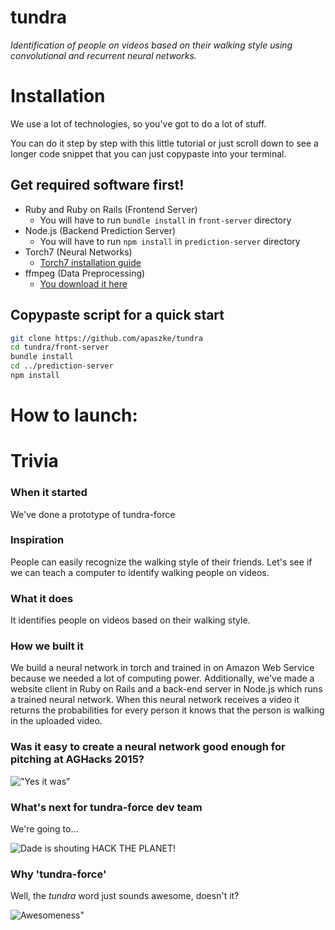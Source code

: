# tundra
*Identification of people on videos based on their walking style
using convolutional and recurrent neural networks.*

# Installation
We use a lot of technologies, so you've got to do a lot of stuff.

You can do it step by step with this little tutorial or just scroll down
to see a longer code snippet that you can just copypaste into your terminal.

## Get required software first!

* Ruby and  Ruby on Rails (Frontend Server)
    * You will have to run `bundle install` in `front-server` directory
* Node.js (Backend Prediction Server)
    * You will have to run `npm install` in `prediction-server` directory
* Torch7 (Neural Networks)
    * [Torch7 installation guide](http://torch.ch/docs/getting-started.html#installing-torch)
* ffmpeg (Data Preprocessing)
    * [You download it here](http://ffmpeg.org/download.html)

## Copypaste script for a quick start
``` bash
git clone https://github.com/apaszke/tundra
cd tundra/front-server
bundle install
cd ../prediction-server
npm install
```

# How to launch:

# Trivia

### When it started
We've done a prototype of tundra-force
### Inspiration
People can easily recognize the walking style of their friends.
Let's see if we can teach a computer to identify walking people on videos.

### What it does
It identifies people on videos based on their walking style.

### How we built it
We build a neural network in torch and trained in on Amazon Web Service
because we needed a lot of computing power.
Additionally, we've made a website client in Ruby on Rails
and a back-end server in Node.js which runs a trained neural network.
When this neural network receives a video
it returns the probabilities for every person it knows
that the person is walking in the uploaded video.

### Was it easy to create a neural network good enough for pitching at AGHacks 2015?

!["Yes it was"](http://i.imgur.com/bSiNEq6.gif)

### What's next for tundra-force dev team
We're going to...

![Dade is shouting HACK THE PLANET!](https://media.giphy.com/media/14kdiJUblbWBXy/giphy.gif)

### Why 'tundra-force'
Well, the *tundra* word just sounds awesome, doesn't it?

![Awesomeness"](http://ichef-1.bbci.co.uk/news/660/media/images/76411000/jpg/_76411495_452256364.jpg)
